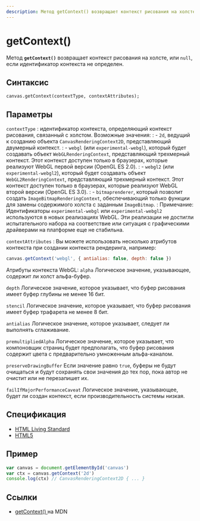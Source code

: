 ```yaml
---
description: Метод getContext() возвращает контекст рисования на холсте, или null, если идентификатор контекста не определен
---
```


# getContext()

Метод **`getContext()`** возвращает контекст рисования на холсте, или `null`, если идентификатор контекста не определен.

## Синтаксис

```
canvas.getContext(contextType, contextAttributes);
```

## Параметры

`contextType`
: идентификатор контекста, определяющий контекст рисования, связанный с холстом. Возможные значения:
: - `2d`, ведущий к созданию объекта `CanvasRenderingContext2D`, представляющий двумерный контекст.
: - `webgl` (или `experimental-webgl`), который будет создавать объект `WebGLRenderingContext`, представляющий трехмерный контекст. Этот контекст доступен только в браузерах, которые реализуют WebGL первой версии (OpenGL ES 2.0).
: - `webgl2` (или `experimental-webgl2`), который будет создавать объект `WebGL2RenderingContext`, представляющий трехмерный контекст. Этот контекст доступен только в браузерах, которые реализуют WebGL второй версии (OpenGL ES 3.0).
: - `bitmaprenderer`, который позволит создать `ImageBitmapRenderingContext`, обеспечивающий только функции для замены содержимого холста с заданным `ImageBitmap`.
: Примечание: Идентификаторы `experimental-webgl` или `experimental-webgl2` используются в новых реализациях WebGL. Эти реализации не достигли испытательного набора на соответствие или ситуация с графическими драйверами на платформе еще не стабильна.

`contextAttributes`
: Вы можете использовать несколько атрибутов контекста при создании контекста рендеринга, например:

```js
canvas.getContext('webgl', { antialias: false, depth: false })
```

Атрибуты контекста WebGL:
`alpha`
Логическое значение, указывающее, содержит ли холст альфа-буфер.

`depth`
Логическое значение, которое указывает, что буфер рисования имеет буфер глубины не менее 16 бит.

`stencil`
Логическое значение, которое указывает, что буфер рисования имеет буфер трафарета не менее 8 бит.

`antialias`
Логическое значение, которое указывает, следует ли выполнять сглаживание.

`premultipliedAlpha`
Логическое значение, которое указывает, что компоновщик страниц будет предполагать, что буфер рисования содержит цвета с предварительно умноженным альфа-каналом.

`preserveDrawingBuffer`
Если значение равно `true`, буферы не будут очищаться и будут сохранять свои значения до тех пор, пока автор не очистит или не перезапишет их.

`failIfMajorPerformanceCaveat`
Логическое значение, указывающее, будет ли создан контекст, если производительность системы низкая.

## Спецификация

- [HTML Living Standard](https://html.spec.whatwg.org/multipage/canvas.html#dom-canvas-getcontext)
- [HTML5](https://www.w3.org/TR/html50/scripting-1.html#dom-canvas-getcontext)

## Пример

```js
var canvas = document.getElementById('canvas')
var ctx = canvas.getContext('2d')
console.log(ctx) // CanvasRenderingContext2D { ... }
```

## Ссылки

- [getContext()
  ](https://developer.mozilla.org/ru/docs/Web/API/HTMLCanvasElement/getContext) на MDN
